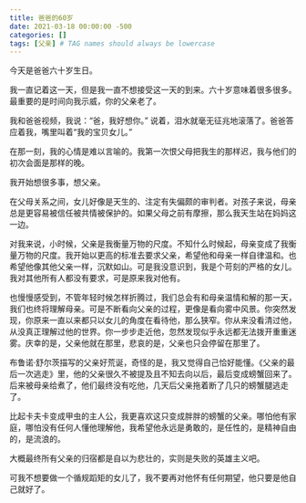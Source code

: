 ```yaml
---
title: 爸爸的60岁
date: 2021-03-18 00:00:00 -500
categories: []
tags: [父亲] # TAG names should always be lowercase
---
```


今天是爸爸六十岁生日。

我一直记着这一天，但是我一直不想接受这一天的到来。六十岁意味着很多很多。最重要的是时间向我示威，你的父亲老了。

我和爸爸视频，我说：“爸，我好想你。” 说着，泪水就毫无征兆地滚落了。爸爸答应着我，嘴里叫着“我的宝贝女儿。”

在那一刻，我的心情是难以言喻的。我第一次恨父母把我生的那样迟，我与他们的初次会面是那样的晚。

我开始想很多事，想父亲。

在父母关系之间，女儿好像是天生的、注定有失偏颇的审判者。对孩子来说，母亲总是更容易被信任被共情被保护的。如果父母之前有摩擦，那么我天生站在妈妈这一边。

对我来说，小时候，父亲是我衡量万物的尺度。不知什么时候起，母亲变成了我衡量万物的尺度。我开始以更高的标准去要求父亲，希望他和母亲一样自律温和。也希望他像其他父亲一样，沉默如山。可是我没意识到，我是个苛刻的严格的女儿。我对其他所有人都没有要求，可是原来我对他有。

也慢慢感受到，不管年轻时候怎样折腾过，我们总会有和母亲温情和解的那一天，我们也终将理解母亲。可是不断看向父亲的过程，更像是看向雾中风景。你突然发现，你原来一直以来都只以女儿的角度在看待他，那么狭窄。你从来没看清过他，从没真正理解过他的世界。你一步步走近他，忽然发现似乎永远都无法拨开重重迷雾。庆幸的是，父亲他就在那里，悲哀的是，父亲也只会停留在那里了。

布鲁诺·舒尔茨描写的父亲好荒诞，奇怪的是，我又觉得自己恰好能懂。《父亲的最后一次逃走》里，他的父亲很久不被提及且不知去向以后，最后变成螃蟹回来了。后来被母亲给煮了，他们最终没有吃他，几天后父亲拖着断了几只的螃蟹腿逃走了。

比起卡夫卡变成甲虫的主人公，我更喜欢这只变成胖胖的螃蟹的父亲。哪怕他有家庭，哪怕没有任何人懂他理解他，我希望他永远是勇敢的，是任性的，是精神自由的，是流浪的。

大概最终所有父亲的归宿都是自以为悲壮的，实则是失败的英雄主义吧。

可我不想要做一个循规蹈矩的女儿了，我不要再对他怀有任何期望，他只要是他自己就好了。

